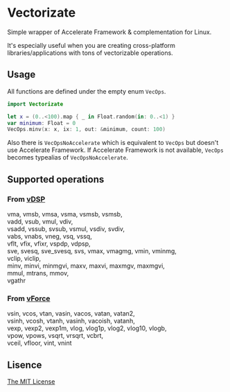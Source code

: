 # Vectorizate

Simple wrapper of Accelerate Framework & complementation for Linux.

It's especially useful when you are creating cross-platform libraries/applications with tons of vectorizable operations.

## Usage

All functions are defined under the empty enum `VecOps`.

```swift
import Vectorizate

let x = (0..<100).map { _ in Float.random(in: 0..<1) }
var minimum: Float = 0
VecOps.minv(x: x, ix: 1, out: &minimum, count: 100)
```

Also there is `VecOpsNoAccelerate` which is equivalent to `VecOps` but doesn't use Accelerate Framework.
If Accelerate Framework is not available, `VecOps` becomes typealias of `VecOpsNoAccelerate`.

## Supported operations

### From [vDSP](https://developer.apple.com/documentation/accelerate/vdsp)
vma, vmsb, vmsa, vsma, vsmsb, vsmsb,  
vadd, vsub, vmul, vdiv,  
vsadd, vssub, svsub, vsmul, vsdiv, svdiv,  
vabs, vnabs, vneg, vsq, vssq,  
vflt, vfix, vfixr, vspdp, vdpsp,  
sve, svesq, sve_svesq, svs,
vmax, vmagmg, vmin, vminmg,  
vclip, viclip,  
minv, minvi, minmgvi, maxv, maxvi, maxmgv, maxmgvi,  
mmul, mtrans, mmov,  
vgathr

### From [vForce](https://developer.apple.com/documentation/accelerate/veclib/vforce)
vsin, vcos, vtan, vasin, vacos, vatan, vatan2,  
vsinh, vcosh, vtanh, vasinh, vacoish, vatanh,  
vexp, vexp2, vexp1m, vlog, vlog1p, vlog2, vlog10, vlogb,  
vpow, vpows, vsqrt, vrsqrt, vcbrt,  
vceil, vfloor, vint, vnint  

## Lisence
[The MIT License](https://github.com/t-ae/vectorizate/blob/master/LICENSE)